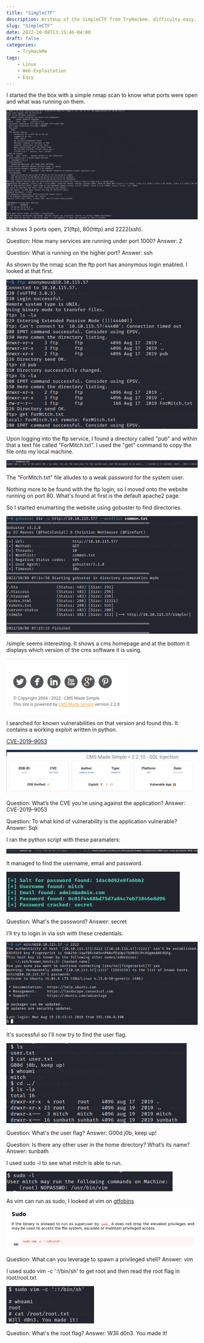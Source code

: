 ```yaml
---
title: "SimpleCTF"
description: Writeup of the SimpleCTF from TryHackme, difficulty easy.
slug: "SimpleCTF"
date: 2022-10-08T13:15:46-04:00
draft: false
categories:
    - TryHackMe
tags:
    - Linux
    - Web-Exploitation
    - Easy
---
```


I started the the box with a simple nmap scan to know what ports were open and what was running on them.

![nmap output](/img/simplectf/nmapscan.png)

It shows 3 ports open, 21(ftp), 80(http) and 2222(ssh).

Question: How many services are running under port 1000? Answer: 2

Question: What is running on the higher port? Answer: ssh

As shown by the nmap scan the ftp port has anonymous login enabled. I looked at that first. 

![ftp anonymous login and file grab](/img/simplectf/ftp.png)

Upon logging into the ftp service, I found a directory called "pub" and within that a text file called "ForMitch.txt". I used the "get" command to copy the file onto my local machine.

![reading file taken from ftp](/img/simplectf/formitch.png)

The "ForMitch.txt" file alludes to a weak password for the system user.

Nothing more to be found with the ftp login, so I moved onto the website running on port 80.
What's found at first is the default apache2 page.

So I started enumarting the website using gobuster to find directories.

![gobuster output](/img/simplectf/gobuster.png)

/simple seems interesting. It shows a cms homepage and at the bottom it displays which version of the cms software it is using.

![simple version](/img/simplectf/simpleversion.png)

I searched for known vulnerabilities on that version and found this. It contains a working exploit written in python.

[CVE-2019–9053](https://www.exploit-db.com/exploits/46635)

![simple vuln](/img/simplectf/simplevuln.png)

Question: What’s the CVE you’re using against the application? Answer: CVE-2019–9053

Question: To what kind of vulnerability is the application vulnerable? Answer: Sqli

I ran the python script with these paramaters:

![running python script](/img/simplectf/pythonscript.png)

It managed to find the username, email and password.

![exploit output](/img/simplectf/exploitoutput.png)

Question: What's the password? Answer: secret

I'll try to login in via ssh with these credentials.

![ssh login](/img/simplectf/sshlogin.png)

It's sucessful so I'll now try to find the user flag.

![user flag](/img/simplectf/userflag.png)

Question: What's the user flag? Answer: G00d j0b, keep up!

Question: Is there any other user in the home directory? What’s its name? Answer: sunbath

I used sudo -l to see what mitch is able to run.

![sudo -l](/img/simplectf/sudo-l.png)

As vim can run as sudo, I looked at vim on [gtfobins](https://gtfobins.github.io/gtfobins/vim/)

![vim sudo](/img/simplectf/vimsudo.png)

Question: What can you leverage to spawn a privileged shell? Answer: vim

I used sudo vim -c ':!/bin/sh' to get root and then read the root flag in root/root.txt

![root flag](/img/simplectf/rootflag.png)

Question: What's the root flag? Answer: W3ll d0n3. You made it!
